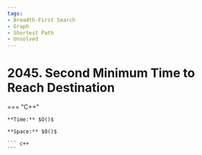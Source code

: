 ```yaml
---
tags:
- Breadth-First Search
- Graph
- Shortest Path
- Unsolved
---
```



# 2045. Second Minimum Time to Reach Destination

=== "C++"

    **Time:** $O()$

    **Space:** $O()$

    ``` c++
    ```